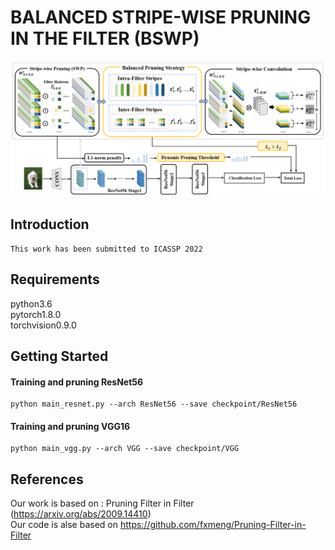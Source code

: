 # BALANCED STRIPE-WISE PRUNING IN THE FILTER (BSWP)
![image](https://github.com/ajdt1111/BSWP/blob/main/framework.png)
## Introduction
    This work has been submitted to ICASSP 2022
## Requirements
python3.6 <br>
pytorch1.8.0 <br>
torchvision0.9.0 <br>
## Getting Started
#### Training and pruning ResNet56
    python main_resnet.py --arch ResNet56 --save checkpoint/ResNet56 
#### Training and pruning VGG16
    python main_vgg.py --arch VGG --save checkpoint/VGG 
## References
Our work is based on : Pruning Filter in Filter (https://arxiv.org/abs/2009.14410) <br>
Our code is alse based on https://github.com/fxmeng/Pruning-Filter-in-Filter <br>
